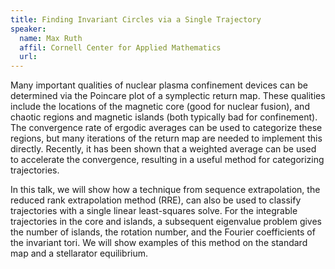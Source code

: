 ```yaml
---
title: Finding Invariant Circles via a Single Trajectory
speaker:
  name: Max Ruth
  affil: Cornell Center for Applied Mathematics
  url: 
---
```


Many important qualities of nuclear plasma confinement devices can be determined via the Poincare plot of a symplectic return map. These qualities include the locations of the magnetic core (good for nuclear fusion), and chaotic regions and magnetic islands (both typically bad for confinement). The convergence rate of ergodic averages can be used to categorize these regions, but many iterations of the return map are needed to implement this directly. Recently, it has been shown that a weighted average can be used to accelerate the convergence, resulting in a useful method for categorizing trajectories. 

In this talk, we will show how a technique from sequence extrapolation, the reduced rank extrapolation method (RRE), can also be used to classify trajectories with a single linear least-squares solve. For the integrable trajectories in the core and islands, a subsequent eigenvalue problem gives the number of islands, the rotation number, and the Fourier coefficients of the invariant tori. We will show examples of this method on the standard map and a stellarator equilibrium.

